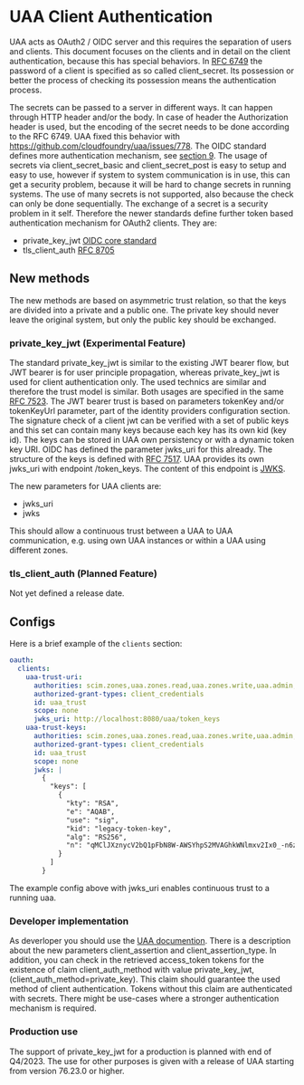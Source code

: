 # UAA Client Authentication
UAA acts as OAuth2 / OIDC server and this requires the separation of users and clients. This document focuses on
the clients and in detail on the client authentication, because this has special behaviors.
In [RFC 6749](https://www.rfc-editor.org/rfc/rfc6749#section-2.3.1) the password of a client is specified as so called client_secret. Its possession
or better the process of checking its possession means the authentication process.

The secrets can be passed to a server in different ways. It can happen through HTTP header and/or the body. In case of header the Authorization header is used, but
the encoding of the secret needs to be done according to the RFC 6749. UAA fixed this behavior with https://github.com/cloudfoundry/uaa/issues/778.
The OIDC standard defines more authentication mechanism, see [section 9](https://openid.net/specs/openid-connect-core-1_0.html#ClientAuthentication).
The usage of secrets via client_secret_basic and client_secret_post is easy to setup and easy to use, however if system to system communication is
in use, this can get a security problem, because it will be hard to change secrets in running systems. The use of many secrets is not
supported, also because the check can only be done sequentially. The exchange of a secret is a security problem in it self. Therefore the newer
standards define further token based authentication mechanism for OAuth2 clients. They are:

* private_key_jwt [OIDC core standard](https://openid.net/specs/openid-connect-core-1_0.html#ClientAuthentication)
* tls_client_auth [RFC 8705](https://www.rfc-editor.org/rfc/rfc8705)

## New methods
The new methods are based on asymmetric trust relation, so that the keys are divided into a private and a public one. The private key should never leave
the original system, but only the public key should be exchanged.

### private_key_jwt (Experimental Feature)
The standard private_key_jwt is similar to the existing JWT bearer flow, but JWT bearer is for user principle propagation, whereas private_key_jwt
is used for client authentication only. The used technics are similar and therefore the trust model is similar. Both usages are specified in the same
[RFC 7523](https://www.rfc-editor.org/rfc/rfc7523.txt). The JWT bearer trust is based on parameters tokenKey and/or tokenKeyUrl parameter, part of the
identity providers configuration section. The signature check of a client jwt can be verified with a set
of public keys and this set can contain many keys because each key has its own kid (key id). The keys can be stored in UAA own persistency or with
a dynamic token key URI. OIDC has defined the parameter jwks_uri for this already. The structure of the keys is defined with [RFC 7517](https://datatracker.ietf.org/doc/html/rfc7517).
UAA provides its own jwks_uri with endpoint /token_keys. The content of this endpoint is [JWKS](https://datatracker.ietf.org/doc/html/rfc7517#section-5).

The new parameters for UAA clients are:

* jwks_uri
* jwks

This should allow a continuous trust between a UAA to UAA communication, e.g. using own UAA instances or within a UAA using different zones.

### tls_client_auth (Planned Feature)
Not yet defined a release date.

## Configs
Here is a brief example of the `clients` section:
```yaml
oauth:
  clients:
    uaa-trust-uri:
      authorities: scim.zones,uaa.zones.read,uaa.zones.write,uaa.admin,clients.read,clients.write,clients.secret,zones.read,zones.uaa.admin
      authorized-grant-types: client_credentials
      id: uaa_trust
      scope: none
      jwks_uri: http://localhost:8080/uaa/token_keys
    uaa-trust-keys:
      authorities: scim.zones,uaa.zones.read,uaa.zones.write,uaa.admin,clients.read,clients.write,clients.secret,zones.read,zones.uaa.admin
      authorized-grant-types: client_credentials
      id: uaa_trust
      scope: none
      jwks: |
        {
          "keys": [
            {
              "kty": "RSA",
              "e": "AQAB",
              "use": "sig",
              "kid": "legacy-token-key",
              "alg": "RS256",
              "n": "qMClJXznycV2bQ1pFbN8W-AWSYhpS2MVAGhkWNlmxv2Ix0_-n6zjivjdoxcq7RJR4kVycoVeD07DiWElYSnQLdeQPgKAcBiwilR30UyyDTKcqDQQ5rkCg2ONlwV0aMsg74KaXeXsV653ASs3FYEtuS1aD_Db5-FyXF8HkHo8xy19NUnqsDWQnh1Hhklynxu2tvW0fw2oDE1pwNl-WLEVPtlcpCtf4VSv-GawtBiI6xmYsGBMC9w29ESHFqPw0NSCRhlyJf6rDBNH_766mzK_vEzA4rzGTBEUqDxTg_8JpRhh9D3qljSsmqCtpQoloOAaUKCqSJb_hKPspe-7r9cYmw"
            }
          ]
        }
```
The example config above with jwks_uri enables continuous trust to a running uaa.

### Developer implementation
As deverloper you should use the [UAA documention](https://docs.cloudfoundry.org/api/uaa/version/76.23.0/index.html#token). There is a description
about the new parameters client_assertion and client_assertion_type. In addition, you can check in the retrieved access_token tokens for the existence 
of claim client_auth_method with value private_key_jwt, (client_auth_method=private_key). This claim should guarantee the used method of client 
authentication. Tokens without this claim are authenticated with secrets. There might be use-cases where a stronger authentication mechanism is 
required.

### Production use

The support of private_key_jwt for a production is planned with end of Q4/2023. The use for other purposes is given with a release of UAA starting  
from version 76.23.0 or higher.
